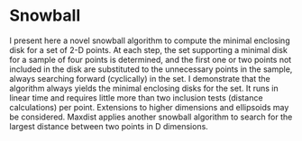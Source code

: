 # Snowball
I present here a novel snowball algorithm to compute the minimal enclosing disk for a set of 2-D points. At each step, the set supporting a minimal disk for a sample of four points is determined, and the first one or two points not included in the disk are substituted to the unnecessary points in the sample, always searching forward (cyclically) in the set. I demonstrate that the algorithm always yields the minimal enclosing disks for the set. It runs in linear time and requires little more than two inclusion tests (distance calculations) per point. Extensions to higher dimensions and ellipsoids may be considered.
Maxdist applies another snowball algorithm to search for the largest distance between two points in D dimensions.
